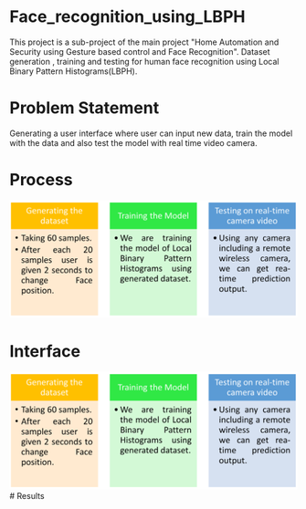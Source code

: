 # Face_recognition_using_LBPH
This project is a sub-project of the main project "Home Automation and Security using Gesture based control and Face Recognition".
Dataset generation , training and testing for human face recognition using Local Binary Pattern Histograms(LBPH).

# Problem Statement
Generating a user interface where user can input new data, train the model with the data and also test the model with real time video camera.

# Process 

<img src="BTP.png">

# Interface

<img src="BTP.png">
# Results
